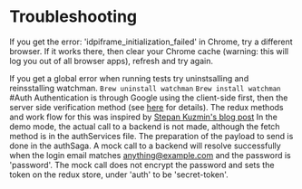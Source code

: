 # Troubleshooting
If you get the error: 'idpiframe_initialization_failed' in Chrome, try a different browser. If it works there, then clear your Chrome cache (warning: this will log you out of all browser apps), refresh and try again.

If you get a global error when running tests try uninstsalling and reinsstalling watchman. 
`Brew uninstall watchman`
`Brew install watchman`
#Auth
Authentication is through Google using the client-side first, then the server side verification method (see [here](https://medium.com/@stepankuzmin/authentication-with-react-router-redux-5-x-and-redux-saga-55da66b54be7) for details).
The redux methods and work flow for this was inspired by [Stepan Kuzmin's blog post](https://medium.com/@stepankuzmin/authentication-with-react-router-redux-5-x-and-redux-saga-55da66b54be7)
In the demo mode, the actual call to a backend is not made, although the fetch method is in the authServices file. The preparation of the payload to send is done in the authSaga. A mock call to a backend will resolve successfully when the login email matches anything@example.com and the password is 'password'. The mock call does not encrypt the password and sets the token on the redux store, under 'auth' to be 'secret-token'.